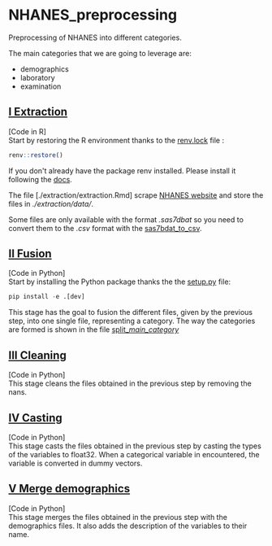 # NHANES_preprocessing
Preprocessing of NHANES into different categories.

The main categories that we are going to leverage are:
- demographics
- laboratory
- examination


## [I Extraction](./extraction)
[Code in R]\
Start by restoring the R environment thanks to the [renv.lock](./renv.lock) file :
```R
renv::restore()
```
If you don't already have the package renv installed. Please install it following the [docs](https://github.com/rstudio/renv).

The file [./extraction/extraction.Rmd] scrape [NHANES website](https://www.cdc.gov/nchs/nhanes/index.htm) and store the files in *./extraction/data/*.

Some files are only available with the format *.sas7dbat* so you need to convert them to the *.csv* format with the [sas7bdat_to_csv](./extraction/sas7bdat_to_csv.Rmd).


## [II Fusion](./fusion)
[Code in Python]\
Start by installing the Python package thanks the the [setup.py](./setup.py) file:
```Python
pip install -e .[dev]
```
This stage has the goal to fusion the different files, given by the previous step, into one single file, representing a category. The way the categories are formed is shown in the file [split_*main_category*](./fusion/splitting/split_examination.json)


## [III Cleaning](./cleaning)
[Code in Python]\
This stage cleans the files obtained in the previous step by removing the nans.


## [IV Casting](./casting)
[Code in Python]\
This stage casts the files obtained in the previous step by casting the types of the variables to float32. When a categorical variable in encountered, the variable is converted in dummy vectors.


## [V Merge demographics](./merge_demographics)
[Code in Python]\
This stage merges the files obtained in the previous step with the demographics files. It also adds the description of the variables to their name.
